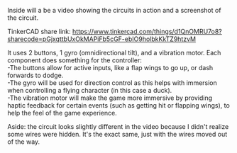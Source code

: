 Inside will a be a video showing the circuits in action and a screenshot of the circuit.  

TinkerCAD share link: https://www.tinkercad.com/things/d1QnOMRU7o8?sharecode=pGjxqttbUxOkMAPiFb5cGF-ebIO9holbkKkTZ9htzvM  

It uses 2 buttons, 1 gyro (omnidirectional tilt), and a vibration motor. Each component does something for the controller:  
-The buttons allow for active inputs, like a flap wings to go up, or dash forwards to dodge.  
-The gyro will be used for direction control as this helps with immersion when controlling a flying character (in this case a duck).  
-The vibration motor will make the game more immersive by providing haptic feedback for certain events (such as getting hit or flapping wings), to help the feel of the game experience.  

Aside: the circuit looks slightly different in the video because I didn't realize some wires were hidden. It's the exact same, just with the wires moved out of the way.
